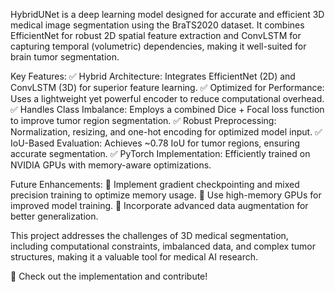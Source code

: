 HybridUNet is a deep learning model designed for accurate and efficient 3D medical image segmentation using the BraTS2020 dataset. It combines EfficientNet for robust 2D spatial feature extraction and ConvLSTM for capturing temporal (volumetric) dependencies, making it well-suited for brain tumor segmentation.

Key Features:
✅ Hybrid Architecture: Integrates EfficientNet (2D) and ConvLSTM (3D) for superior feature learning.
✅ Optimized for Performance: Uses a lightweight yet powerful encoder to reduce computational overhead.
✅ Handles Class Imbalance: Employs a combined Dice + Focal loss function to improve tumor region segmentation.
✅ Robust Preprocessing: Normalization, resizing, and one-hot encoding for optimized model input.
✅ IoU-Based Evaluation: Achieves ~0.78 IoU for tumor regions, ensuring accurate segmentation.
✅ PyTorch Implementation: Efficiently trained on NVIDIA GPUs with memory-aware optimizations.

Future Enhancements:
🔹 Implement gradient checkpointing and mixed precision training to optimize memory usage.
🔹 Use high-memory GPUs for improved model training.
🔹 Incorporate advanced data augmentation for better generalization.

This project addresses the challenges of 3D medical segmentation, including computational constraints, imbalanced data, and complex tumor structures, making it a valuable tool for medical AI research.

🚀 Check out the implementation and contribute!
